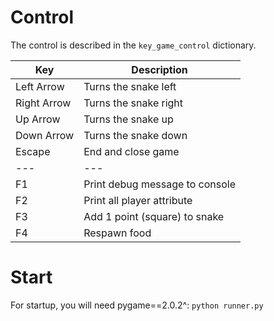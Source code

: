 # Control
The control is described in the `key_game_control` dictionary.

| Key   | Description   |
|	---	|	---	        |
|Left Arrow  |  Turns the snake left  |
|Right Arrow |  Turns the snake right  |
|Up Arrow    |  Turns the snake up  |
|Down Arrow  |  Turns the snake down  |
|Escape      |  End and close game  |
|	---	|	---	        |
|F1      |  Print debug message to console  |
|F2      |  Print all player attribute  |
|F3      |  Add 1 point (square) to snake  |
|F4      |  Respawn food  |

# Start
For startup, you will need pygame==2.0.2^: `python runner.py`

